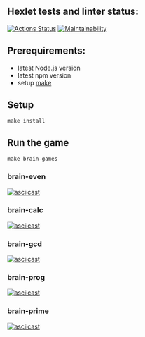 ## Hexlet tests and linter status:
[![Actions Status](https://github.com/KunitzAn/frontend-project-44/workflows/hexlet-check/badge.svg)](https://github.com/KunitzAn/frontend-project-44/actions)
[![Maintainability](https://api.codeclimate.com/v1/badges/16a031af81231e5c6340/maintainability)](https://codeclimate.com/github/KunitzAn/frontend-project-44/maintainability)

## Prerequirements:
- latest Node.js version
- latest npm version
- setup [make](https://makefiletutorial.com/#the-versions-and-types-of-make)

## Setup
```
make install
```

## Run the game
```
make brain-games
```

### brain-even
[![asciicast](https://asciinema.org/a/pxvGeWsQEvDHGiZOSgA910OcL.svg)](https://asciinema.org/a/pxvGeWsQEvDHGiZOSgA910OcL)

### brain-calc
[![asciicast](https://asciinema.org/a/zhDbjCCeF11mxbm16yi96KsaW.svg)](https://asciinema.org/a/zhDbjCCeF11mxbm16yi96KsaW)

### brain-gcd
[![asciicast](https://asciinema.org/a/pKCcs1laz7mf24SxAXb3wCyQI.svg)](https://asciinema.org/a/pKCcs1laz7mf24SxAXb3wCyQI)

### brain-prog
[![asciicast](https://asciinema.org/a/PSckP1oFW4CKU9WgEy924cLGW.svg)](https://asciinema.org/a/PSckP1oFW4CKU9WgEy924cLGW)

### brain-prime
[![asciicast](https://asciinema.org/a/l7OCWg2PXRhU68xRQH11Anv4U.svg)](https://asciinema.org/a/l7OCWg2PXRhU68xRQH11Anv4U)